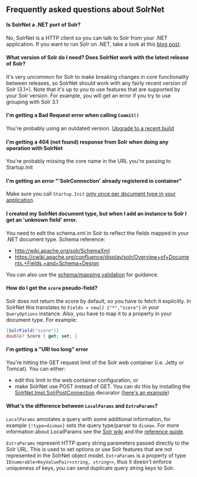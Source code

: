 ## Frequently asked questions about SolrNet

#### Is SolrNet a .NET port of Solr?

No, SolrNet is a HTTP client so you can talk to Solr from your .NET application. If you want to run Solr on .NET, take a look at this [blog post](http://bugsquash.blogspot.com/2011/02/running-solr-on-net.html).

#### What version of Solr do I need? Does SolrNet work with the latest release of Solr?

It's very uncommon for Solr to make breaking changes in core functionality between releases, so SolrNet should work with any fairly recent version of Solr (3.1+). Note that it's up to you to use features that are supported by your Solr version. For example, you will get an error if you try to use grouping with Solr 3.1

#### I'm getting a Bad Request error when calling `Commit()`

You're probably using an outdated version. [Upgrade to a recent build](README.md#downloads)

#### I'm getting a 404 (not found) response from Solr when doing any operation with SolrNet

You're probably missing the core name in the URL you're passing to Startup.Init

#### I'm getting an error "'SolrConnection' already registered in container"

Make sure you call `Startup.Init` [only once per document type in your application](Initialization.md).

#### I created my SolrNet document type, but when I add an instance to Solr I get an 'unknown field' error.

You need to edit the schema.xml in Solr to reflect the fields mapped in your .NET document type.
Schema reference:
 * http://wiki.apache.org/solr/SchemaXml
 * https://cwiki.apache.org/confluence/display/solr/Overview+of+Documents,+Fields,+and+Schema+Design

You can also use the [schema/mapping validation](Schema-Mapping-validation.md) for guidance.

#### How do I get the `score` pseudo-field?

Solr does not return the score by default, so you have to fetch it explicitly. In SolrNet this translates to `Fields = new[] {"*","score"}` in your `QueryOptions` instance. Also, you have to map it to a property in your document type. For example:

```C#
[SolrField("score")]
double? Score { get; set; }
```

#### I'm getting a "URI too long" error

You're hitting the GET request limit of the Solr web container (i.e. Jetty or Tomcat). You can either:
 * edit this limit in the web container configuration, or 
 * make SolrNet use POST instead of GET. You can do this by installing the [SolrNet.Impl.SolrPostConnection](../SolrNet/Impl/SolrPostConnection.cs) decorator ([here's an example](http://stackoverflow.com/a/7584526/21239))

#### What's the difference between `LocalParams` and `ExtraParams`?

`LocalParams` annotates a query with some additional information, for example `{!type=dismax}` sets the query type/parser to `dismax`. For more information about LocalParams see the [Solr wiki](https://wiki.apache.org/solr/LocalParams) and the [reference guide](https://cwiki.apache.org/confluence/display/solr/Local+Parameters+in+Queries).

`ExtraParams` represent HTTP query string parameters passed directly to the Solr URL. This is used to set options or use Solr features that are not represented in the SolrNet object model. `ExtraParams` is a property of type `IEnumerable<KeyValuePair<string, string>>`, thus it doesn't enforce uniqueness of keys, you can send duplicate query string keys to Solr.
